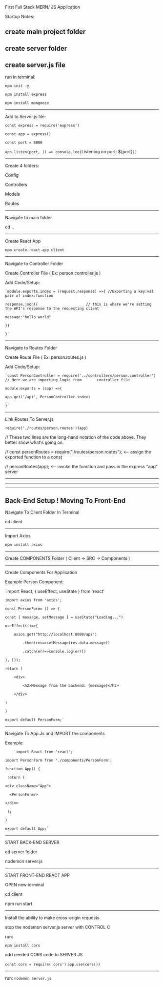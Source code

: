 First Full Stack MERN/ JS Application

Startup Notes:

create main project folder
------------------------------------------
create server folder
------------------------------------------
create server.js file
------------------------------------------
run in terminal:

`npm init -y`

`npm install express`

`npm install mongoose`

------------------------------------------
Add to Server.js file:

`const express = require('express')`

`const app = express()`

`const port = 8000`

`app.listen(port, () => console.log(`Listening on port: ${port}`))`

------------------------------------------

Create 4 folders:

Config

Controllers

Models

Routes

------------------------------------------

Navigate to main folder

cd ..

------------------------------------------
Create React App

`npm create-react-app client`

------------------------------------------

Navigate to Controller Folder

Create Controller File ( Ex: person.controller.js )

Add Code/Setup:

    `module.exports.index = (request,response) =>{ //Exporting a key:val pair of index:function

    response.json({                      // this is where we're setting the API's response to the requesting client

    message:"hello world"

    })

    }`

------------------------------------------

Navigate to Routes Folder

Create Route File ( Ex: person.routes.js )

Add Code/Setup:

    `const PersonController = require('../controllers/person.controller') // Here we are importing logic from       controller file

    module.exports = (app) =>{

    app.get('/api', PersonController.index)

    }`

------------------------------------------

Link Routes To Server.js

`require('./routes/person.routes')(app)`

// These two lines are the long-hand notation of the code above. They better show what's going on.

// const personRoutes = require("./routes/person.routes");  <-- assign the exported function to a const
    
// personRoutes(app);     <-- invoke the function and pass in the express "app" server

------------------------------------------
------------------------------------------
------------------------------------------

Back-End Setup ! Moving To Front-End
------------------------------------------

Navigate To Client Folder In Terminal

cd client

------------------------------------------

Import Axios

`npm install axios`

------------------------------------------

Create COMPONENTS Folder ( Client -> SRC -> Components )

------------------------------------------

Create Components For Application

Example Person Component:

`import React, { useEffect, useState } from 'react'

    import axios from 'axios';
    
    const PersonForm= () => {
    
    const [ message, setMessage ] = useState("Loading...")
    
    useEffect(()=>{
    
        axios.get("http://localhost:8000/api")
        
            .then(res=>setMessage(res.data.message))
            
            .catch(err=>console.log(err))
            
    }, []);
    
    return (
    
        <div>
        
            <h2>Message from the backend: {message}</h2>
            
        </div>
        
    )
    
    }
    
    export default PersonForm;`

------------------------------------------

Navigate To App.Js and IMPORT the components

Example:

        `import React from 'react';
    
    import PersonForm from './components/PersonForm';
    
    function App() {
    
     return (
     
    <div className="App">
    
      <PersonForm/>
      
    </div>
    
     );
     
    }
    
    export default App;`

------------------------------------------

START BACK-END SERVER

cd server folder

nodemon server.js 

------------------------------------------

START FRONT-END REACT APP

OPEN new terminal

cd client

npm run start

------------------------------------------

Install the ability to make cross-origin requests

stop the nodemon server.js server with CONTROL C

run:

`npm install cors`


add needed CORS code to SERVER.JS

`const cors = require('cors')`
`app.use(cors())`

------------------------------------------

run: `nodemon server.js`




